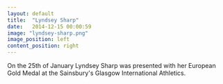 ```yaml
---
layout: default
title:  "Lyndsey Sharp"
date:   2014-12-15 00:00:59
image: "lyndsey-sharp.png"
image_position: left
content_position: right
---
```


On the 25th of January Lyndsey Sharp was presented with her European Gold Medal at the Sainsbury's Glasgow International Athletics.
